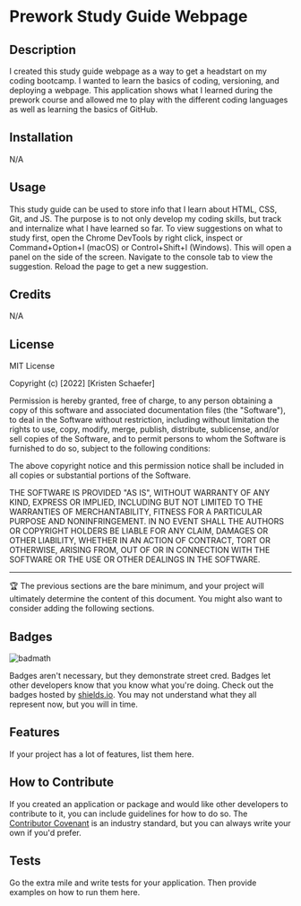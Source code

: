 # Prework Study Guide Webpage

## Description

I created this study guide webpage as a way to get a headstart on my coding bootcamp. 
I wanted to learn the basics of coding, versioning, and deploying a webpage.
This application shows what I learned during the prework course and allowed me to play with the different coding languages as well as learning the basics of GitHub.

## Installation

N/A

## Usage

This study guide can be used to store info that I learn about HTML, CSS, Git, and JS. The purpose is to not only develop my coding skills, but track and internalize what I have learned so far. To view suggestions on what to study first, open the Chrome DevTools by right click, inspect or Command+Option+I (macOS) or Control+Shift+I (Windows). This will open a panel on the side of the screen. Navigate to the console tab to view the suggestion. Reload the page to get a new suggestion.

## Credits

N/A

## License

MIT License

Copyright (c) [2022] [Kristen Schaefer]

Permission is hereby granted, free of charge, to any person obtaining a copy
of this software and associated documentation files (the "Software"), to deal
in the Software without restriction, including without limitation the rights
to use, copy, modify, merge, publish, distribute, sublicense, and/or sell
copies of the Software, and to permit persons to whom the Software is
furnished to do so, subject to the following conditions:

The above copyright notice and this permission notice shall be included in all
copies or substantial portions of the Software.

THE SOFTWARE IS PROVIDED "AS IS", WITHOUT WARRANTY OF ANY KIND, EXPRESS OR
IMPLIED, INCLUDING BUT NOT LIMITED TO THE WARRANTIES OF MERCHANTABILITY,
FITNESS FOR A PARTICULAR PURPOSE AND NONINFRINGEMENT. IN NO EVENT SHALL THE
AUTHORS OR COPYRIGHT HOLDERS BE LIABLE FOR ANY CLAIM, DAMAGES OR OTHER
LIABILITY, WHETHER IN AN ACTION OF CONTRACT, TORT OR OTHERWISE, ARISING FROM,
OUT OF OR IN CONNECTION WITH THE SOFTWARE OR THE USE OR OTHER DEALINGS IN THE
SOFTWARE.

---

🏆 The previous sections are the bare minimum, and your project will ultimately determine the content of this document. You might also want to consider adding the following sections.

## Badges

![badmath](https://img.shields.io/github/languages/top/nielsenjared/badmath)

Badges aren't necessary, but they demonstrate street cred. Badges let other developers know that you know what you're doing. Check out the badges hosted by [shields.io](https://shields.io/). You may not understand what they all represent now, but you will in time.

## Features

If your project has a lot of features, list them here.

## How to Contribute

If you created an application or package and would like other developers to contribute to it, you can include guidelines for how to do so. The [Contributor Covenant](https://www.contributor-covenant.org/) is an industry standard, but you can always write your own if you'd prefer.

## Tests

Go the extra mile and write tests for your application. Then provide examples on how to run them here.